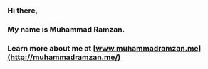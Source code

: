 ### Hi there, 
### My name is Muhammad Ramzan.
### Learn more about me at [www.muhammadramzan.me](http://muhammadramzan.me/)
### 
